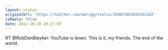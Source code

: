 ```yaml
---
layout: status
originalUrl: 'https://twitter.com/marcgg/status/259027853692252162'
isReply: false
date: 2012-10-18 20:27:07
---
```


RT @RobDenBleyker: YouTube is down. This is it, my friends. The end of the world.
